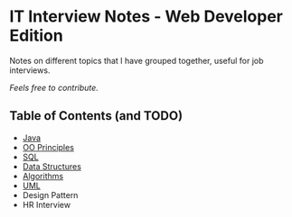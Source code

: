 # IT Interview Notes - Web Developer Edition

Notes on different topics that I have grouped together, useful for job interviews.

_Feels free to contribute._

## Table of Contents (and TODO)

- [Java](/Java.md)
- [OO Principles](/OO_Principles.md)
- [SQL](/SQL.md)
- [Data Structures](/Data_Structures.md)
- [Algorithms](/Algorithms.md)
- [UML](/UML.md)
- Design Pattern
- HR Interview
